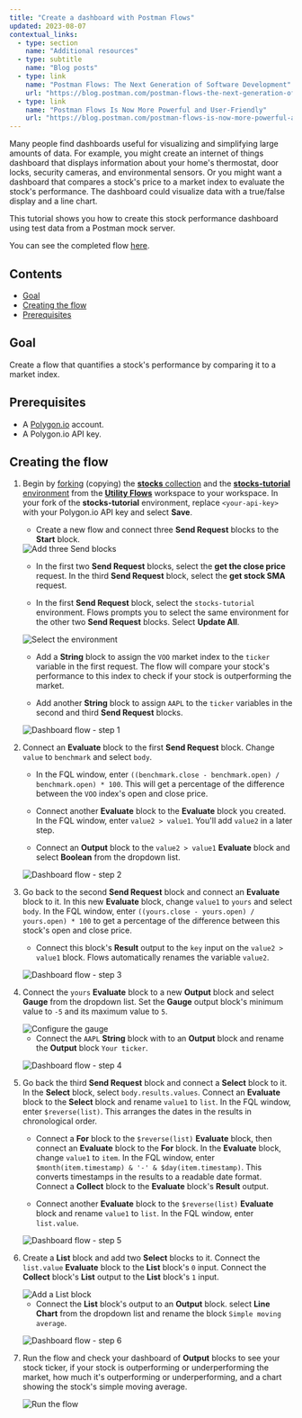 ```yaml
---
title: "Create a dashboard with Postman Flows"
updated: 2023-08-07
contextual_links:
  - type: section
    name: "Additional resources"
  - type: subtitle
    name: "Blog posts"
  - type: link
    name: "Postman Flows: The Next Generation of Software Development"
    url: "https://blog.postman.com/postman-flows-the-next-generation-of-software-development/"
  - type: link
    name: "Postman Flows Is Now More Powerful and User-Friendly"
    url: "https://blog.postman.com/postman-flows-is-now-more-powerful-and-user-friendly/"
---
```


Many people find dashboards useful for visualizing and simplifying large amounts of data. For example, you might create an internet of things dashboard that displays information about your home's thermostat, door locks, security cameras, and environmental sensors. Or you might want a dashboard that compares a stock's price to a market index to evaluate the stock's performance. The dashboard could visualize data with a true/false display and a line chart.

This tutorial shows you how to create this stock performance dashboard using test data from a Postman mock server.

You can see the completed flow [here](https://www.postman.com/postman/workspace/utility-flows/flow/64123b57c224290033fcb089).

## Contents

* [Goal](#goal)
* [Creating the flow](#creating-the-flow)
* [Prerequisites](#prerequisites)

## Goal

Create a flow that quantifies a stock's performance by comparing it to a market index.

## Prerequisites

* A [Polygon.io](https://polygon.io/) account.
* A Polygon.io API key.

## Creating the flow

1. Begin by [forking](/docs/collaborating-in-postman/using-version-control/forking-entities/) (copying) the [**stocks** collection](https://www.postman.com/postman/workspace/utility-flows/collection/23919558-b45b34a3-8289-42f2-98e5-df043c863ea1?action=share&creator=21580188) and the [**stocks-tutorial** environment](https://www.postman.com/postman/workspace/utility-flows/environment/21580188-07226525-53d7-40ca-b9d3-6cac35c39306) from the [**Utility Flows**](https://www.postman.com/postman/workspace/utility-flows/overview) workspace to your workspace. In your fork of the **stocks-tutorial** environment, replace `<your-api-key>` with your Polygon.io API key and select **Save**.

    * Create a new flow and connect three **Send Request** blocks to the **Start** block.

    <img src="https://assets.postman.com/postman-docs/v10/flows-tut-db-3sends-v10-5.gif" alt="Add three Send blocks" fetchpriority="low" loading="lazy" />

    * In the first two **Send Request** blocks, select the **get the close price** request. In the third **Send Request** block, select the **get stock SMA** request.

    * In the first **Send Request** block, select the `stocks-tutorial` environment. Flows prompts you to select the same environment for the other two **Send Request** blocks. Select **Update All**.

    <img src="https://assets.postman.com/postman-docs/v10/flows-tut-db-select-environment-v10-1.gif" alt="Select the environment" fetchpriority="low" loading="lazy" />

    * Add a **String** block to assign the `VOO` market index to the `ticker` variable in the first request. The flow will compare your stock's performance to this index to check if your stock is outperforming the market.

    * Add another **String** block to assign `AAPL` to the `ticker` variables in the second and third **Send Request** blocks.

    ![Dashboard flow - step 1](https://assets.postman.com/postman-docs/v10/flows-tut-db-step1-v10-1.jpg)

1. Connect an **Evaluate** block to the first **Send Request** block. Change `value` to `benchmark` and select `body`.

    * In the FQL window, enter `((benchmark.close - benchmark.open) / benchmark.open) * 100`. This will get a percentage of the difference between the `VOO` index's open and close price.

    * Connect another **Evaluate** block to the **Evaluate** block you created. In the FQL window, enter `value2 > value1`. You'll add `value2` in a later step.

    * Connect an **Output** block to the `value2 > value1` **Evaluate** block and select **Boolean** from the dropdown list.

    ![Dashboard flow - step 2](https://assets.postman.com/postman-docs/v10/flows-tut-db-step2-v10.jpg)

1. Go back to the second **Send Request** block and connect an **Evaluate** block to it. In this new **Evaluate** block, change `value1` to `yours` and select `body`. In the FQL window, enter `((yours.close - yours.open) / yours.open) * 100` to get a percentage of the difference between this stock's open and close price.

    * Connect this block's **Result** output to the `key` input on the `value2 > value1` block. Flows automatically renames the variable `value2`.

    ![Dashboard flow - step 3](https://assets.postman.com/postman-docs/v10/flows-tut-db-step3-v10.jpg)

1. Connect the `yours` **Evaluate** block to a new **Output** block and select **Gauge** from the dropdown list. Set the **Gauge** output block's minimum value to `-5` and its maximum value to `5`.

    <img src="https://assets.postman.com/postman-docs/v10/flows-tut-db-configure-gauge-v10.gif" alt="Configure the gauge" fetchpriority="low" loading="lazy" />

    * Connect the `AAPL` **String** block with to an **Output** block and rename the **Output** block `Your ticker`.

    ![Dashboard flow - step 4](https://assets.postman.com/postman-docs/v10/flows-tut-db-step4-v10.jpg)

1. Go back the third **Send Request** block and connect a **Select** block to it. In the **Select** block, select `body.results.values`. Connect an **Evaluate** block to the **Select** block and rename `value1` to `list`. In the FQL window, enter `$reverse(list)`. This arranges the dates in the results in chronological order.

    * Connect a **For** block to the `$reverse(list)` **Evaluate** block, then connect an **Evaluate** block to the **For** block. In the **Evaluate** block, change `value1` to `item`. In the FQL window, enter `$month(item.timestamp) & '-' & $day(item.timestamp)`. This converts timestamps in the results to a readable date format. Connect a **Collect** block to the **Evaluate** block's **Result** output.

    * Connect another **Evaluate** block to the `$reverse(list)` **Evaluate** block and rename `value1` to `list`. In the FQL window, enter `list.value`.

    ![Dashboard flow - step 5](https://assets.postman.com/postman-docs/v10/flows-tut-db-step5-v10-1.jpg)

1. Create a **List** block and add two **Select** blocks to it. Connect the `list.value` **Evaluate** block to the **List** block's `0` input. Connect the **Collect** block's **List** output to the **List** block's `1` input.

    <img src="https://assets.postman.com/postman-docs/v10/flows-tut-db-list-block-v10-2.gif" alt="Add a List block" fetchpriority="low" loading="lazy" />

    * Connect the **List** block's output to an **Output** block. select **Line Chart** from the dropdown list and rename the block `Simple moving average`.

    ![Dashboard flow - step 6](https://assets.postman.com/postman-docs/v10/flows-tut-db-step6-v10-1.jpg)

1. Run the flow and check your dashboard of **Output** blocks to see your stock ticker, if your stock is outperforming or underperforming the market, how much it's outperforming or underperforming, and a chart showing the stock's simple moving average.

    <img src="https://assets.postman.com/postman-docs/v10/flows-tut-db-run-v10-3.gif" alt="Run the flow" fetchpriority="low" loading="lazy" />
